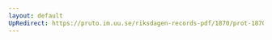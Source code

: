 ```yaml
---
layout: default
UpRedirect: https://pruto.im.uu.se/riksdagen-records-pdf/1870/prot-1870--ak--502/prot-1870--ak--502_023.pdf
---
```

